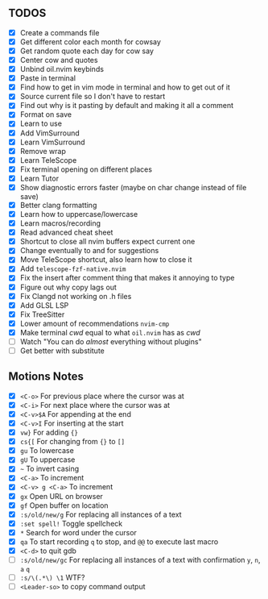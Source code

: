 ## TODOS
- [x] Create a commands file
- [x] Get different color each month for cowsay
- [x] Get random quote each day for cow say
- [x] Center cow and quotes
- [x] Unbind oil.nvim keybinds
- [x] Paste in terminal
- [x] Find how to get in vim mode in terminal and how to get out of it
- [x] Source current file so I don't have to restart
- [x] Find out why is it pasting by default and making it all a comment
- [x] Format on save
- [x] Learn to use <C-v>
- [x] Add VimSurround 
- [x] Learn VimSurround
- [x] Remove wrap
- [x] Learn TeleScope
- [x] Fix terminal opening on different places
- [x] Learn Tutor
- [x] Show diagnostic errors faster (maybe on char change instead of file save)
- [x] Better clang formatting
- [x] Learn how to uppercase/lowercase
- [x] Learn macros/recording
- [x] Read advanced cheat sheet
- [x] Shortcut to close all nvim buffers expect current one
- [x] Change eventually to <C-p> and <C-n> for suggestions 
- [x] Move TeleScope shortcut, also learn how to close it
- [x] Add `telescope-fzf-native.nvim`
- [x] Fix the insert after comment thing that makes it annoying to type
- [x] Figure out why copy lags out
- [x] Fix Clangd not working on .h files
- [x] Add GLSL LSP
- [x] Fix TreeSitter
- [x] Lower amount of recommendations `nvim-cmp`
- [x] Make terminal *cwd* equal to what `oil.nvim` has as *cwd*
- [ ] Watch "You can do *almost* everything without plugins"
- [ ] Get better with substitute

## Motions Notes
- [x] `<C-o>` For previous place where the cursor was at 
- [x] `<C-i>` For next place where the cursor was at
- [x] `<C-v>$A` For appending at the end
- [x] `<C-v>I` For inserting at the start
- [x] `vw}` For adding `{}`
- [x] `cs{[` For changing from `{}` to `[]`
- [x] `gu` To lowercase
- [x] `gU` To uppercase
- [x] `~` To invert casing
- [x] `<C-a>` To increment
- [x] `<C-v> g <C-a>` To increment
- [x] `gx` Open URL on browser
- [x] `gf` Open buffer on location 
- [x] `:s/old/new/g` For replacing all instances of a text
- [x] `:set spell!` Toggle spellcheck
- [x] `*` Search for word under the cursor
- [x] `qa` To start recording `q` to stop, and `@@` to execute last macro
- [x] `<C-d>` to quit gdb
- [ ] `:s/old/new/gc` For replacing all instances of a text with confirmation `y`, `n`, `a` `q`
- [ ] `:s/\(.*\) \1` WTF?
- [ ] `<Leader-so>` to copy command output
